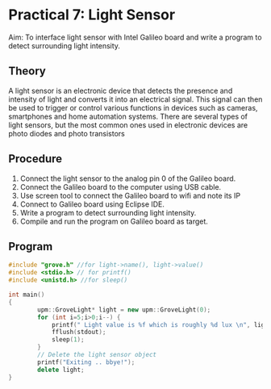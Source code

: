 # Practical 7: Light Sensor

Aim: To interface light sensor with Intel Galileo board and write a program to detect surrounding light intensity.

## Theory

A light sensor is an electronic device that detects the presence and intensity of light and converts it into an electrical signal. This signal can then be used to trigger or control various functions in devices such as cameras, smartphones and home automation systems.
There are several types of light sensors, but the most common ones used in electronic devices are photo diodes and photo transistors

## Procedure

1. Connect the light sensor to the analog pin 0 of the Galileo board.
2. Connect the Galileo board to the computer using USB cable.
3. Use screen tool to connect the Galileo board to wifi and note its IP
4. Connect to Galileo board using Eclipse IDE.
5. Write a program to detect surrounding light intensity.
6. Compile and run the program on Galileo board as target.

## Program

```cpp
#include "grove.h" //for light->name(), light->value()
#include <stdio.h> // for printf()
#include <unistd.h> //for sleep()

int main()
{
        upm::GroveLight* light = new upm::GroveLight(0);
        for (int i=5;i>0;i--) {
            printf(" Light value is %f which is roughly %d lux \n", light->raw_value(), light->value());
            fflush(stdout);
            sleep(1);
        }
        // Delete the light sensor object
        printf("Exiting .. bbye!");
        delete light;
}

```

